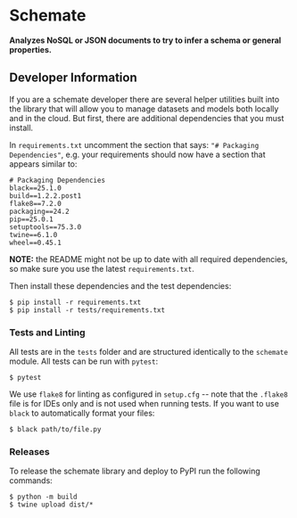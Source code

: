 # Schemate

**Analyzes NoSQL or JSON documents to try to infer a schema or general properties.**

## Developer Information

If you are a schemate developer there are several helper utilities built into the library that will allow you to manage datasets and models both locally and in the cloud. But first, there are additional dependencies that you must install.

In `requirements.txt` uncomment the section that says: `"# Packaging Dependencies"`, e.g. your requirements should now have a section that appears similar to:

```
# Packaging Dependencies
black==25.1.0
build==1.2.2.post1
flake8==7.2.0
packaging==24.2
pip==25.0.1
setuptools==75.3.0
twine==6.1.0
wheel==0.45.1
```

**NOTE:** the README might not be up to date with all required dependencies, so make sure you use the latest `requirements.txt`.

Then install these dependencies and the test dependencies:

```
$ pip install -r requirements.txt
$ pip install -r tests/requirements.txt
```

### Tests and Linting

All tests are in the `tests` folder and are structured identically to the `schemate` module. All tests can be run with `pytest`:

```
$ pytest
```

We use `flake8` for linting as configured in `setup.cfg` -- note that the `.flake8` file is for IDEs only and is not used when running tests. If you want to use `black` to automatically format your files:

```
$ black path/to/file.py
```

### Releases

To release the schemate library and deploy to PyPI run the following commands:

```
$ python -m build
$ twine upload dist/*
```